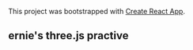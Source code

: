 This project was bootstrapped with [Create React App](https://github.com/facebook/create-react-app).

## ernie's three.js practive

